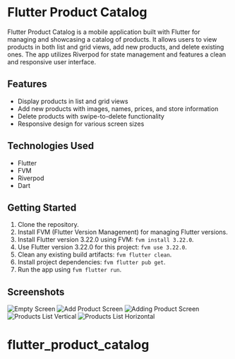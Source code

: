 # Flutter Product Catalog

Flutter Product Catalog is a mobile application built with Flutter for managing and showcasing a catalog of products. It allows users to view products in both list and grid views, add new products, and delete existing ones. The app utilizes Riverpod for state management and features a clean and responsive user interface.

## Features

- Display products in list and grid views
- Add new products with images, names, prices, and store information
- Delete products with swipe-to-delete functionality
- Responsive design for various screen sizes

## Technologies Used

- Flutter
- FVM
- Riverpod
- Dart

## Getting Started

1. Clone the repository.
2. Install FVM (Flutter Version Management) for managing Flutter versions.
3. Install Flutter version 3.22.0 using FVM: `fvm install 3.22.0`.
4. Use Flutter version 3.22.0 for this project: `fvm use 3.22.0`.
5. Clean any existing build artifacts: `fvm flutter clean`.
6. Install project dependencies: `fvm flutter pub get`.
7. Run the app using `fvm flutter run`.



## Screenshots

![Empty Screen](https://drive.google.com/file/d/1XQqzQ5CQ1QVFIvP0wOMQA7zA4-LaWbpR/view?usp=sharing)
![Add Product Screen](https://drive.google.com/file/d/1m3149KdXsBq_qf5yLZHqOjr9UOHIIfB4/view?usp=sharing)
![Adding Product Screen](https://drive.google.com/file/d/1qFjd9jDvwYN9G30Ef1MOoeTeQsT7wfW6/view?usp=sharing)
![Products List Vertical](https://drive.google.com/file/d/1MxLTSBdC-Y6lYWi5O0D7w9jnK6UO9cqa/view?usp=sharing)
![Products List Horizontal](https://drive.google.com/file/d/1WUzIcwf7wOtTxeFh94PL92pYP5-2dKox/view?usp=sharing)


# flutter_product_catalog

